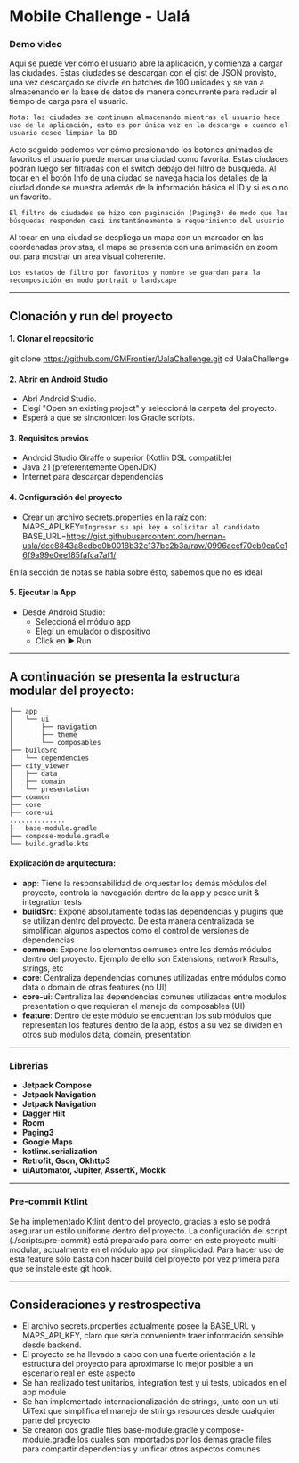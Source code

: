 # Mobile Challenge - Ualá

### Demo video
Aqui se puede ver cómo el usuario abre la aplicación, y comienza a cargar las ciudades. Estas ciudades se descargan con el gist de JSON provisto, una vez descargado se divide en batches de 100 unidades y se van a almacenando en la base de datos de manera concurrente para reducir el tiempo de carga para el usuario.

`Nota: las ciudades se continuan almacenando mientras el usuario hace uso de la aplicación, esto es por única vez en la descarga o cuando el usuario desee limpiar la BD`

Acto seguido podemos ver cómo presionando los botones animados de favoritos el usuario puede marcar una ciudad como favorita. Estas ciudades podrán luego ser filtradas con el switch debajo del filtro de búsqueda.
Al tocar en el botón Info de una ciudad se navega hacia los detalles de la ciudad donde se muestra además de la información básica el ID y si es o no un favorito.

`El filtro de ciudades se hizo con paginación (Paging3) de modo que las búsquedas responden casi instantáneamente a requerimiento del usuario`

Al tocar en una ciudad se despliega un mapa con un marcador en las coordenadas provistas, el mapa se presenta con una animación en zoom out para mostrar un area visual coherente.

`Los estados de filtro por favoritos y nombre se guardan para la recomposición en modo portrait o landscape`

----------------

## Clonación y run del proyecto
#### 1. Clonar el repositorio
git clone https://github.com/GMFrontier/UalaChallenge.git
cd UalaChallenge


#### 2. Abrir en Android Studio
- Abrí Android Studio.
- Elegí "Open an existing project" y seleccioná la carpeta del proyecto.
- Esperá a que se sincronicen los Gradle scripts.

#### 3. Requisitos previos
- Android Studio Giraffe o superior (Kotlin DSL compatible)
- Java 21 (preferentemente OpenJDK)
- Internet para descargar dependencias

#### 4. Configuración del proyecto
- Crear un archivo secrets.properties en la raíz con:
MAPS_API_KEY=`Ingresar su api key o solicitar al candidato`
BASE_URL=https://gist.githubusercontent.com/hernan-uala/dce8843a8edbe0b0018b32e137bc2b3a/raw/0996accf70cb0ca0e16f9a99e0ee185fafca7af1/

En la sección de notas se habla sobre ésto, sabemos que no es ideal

#### 5. Ejecutar la App
- Desde Android Studio:
  - Seleccioná el módulo app
  - Elegí un emulador o dispositivo
  - Click en ▶️ Run

----------------
## A continuación se presenta la estructura modular del proyecto:
```
├── app
│   └── ui
│       ├── navigation
│       ├── theme
│       └── composables
├── buildSrc
│   └── dependencies
├── city_viewer
│   ├── data
│   ├── domain
│   └── presentation 
├── common
├── core
├── core-ui
..............
├── base-module.gradle
├── compose-module.gradle
└── build.gradle.kts
```

#### Explicación de arquitectura:
- **app**: Tiene la responsabilidad de orquestar los demás módulos del proyecto, controla la navegación dentro de la app y posee unit & integration tests
- **buildSrc**: Expone absolutamente todas las dependencias y plugins que se utilizan dentro del proyecto. De esta manera centralizada se simplifican algunos aspectos como el control de versiones de dependencias
- **common**: Expone los elementos comunes entre los demás módulos dentro del proyecto. Ejemplo de ello son Extensions, network Results, strings, etc
- **core**: Centraliza dependencias comunes utilizadas entre módulos como data o domain de otras features (no UI)
- **core-ui**: Centraliza las dependencias comunes utilizadas entre modulos presentation o que requieran el manejo de composables (UI)
- **feature**: Dentro de este módulo se encuentran los sub módulos que representan los features dentro de la app, éstos a su vez se dividen en otros sub módulos data, domain, presentation

----------------

### Librerías

- **Jetpack Compose** 
- **Jetpack Navigation**  
- **Jetpack Navigation** 
- **Dagger Hilt** 
- **Room** 
- **Paging3** 
- **Google Maps** 
- **kotlinx.serialization**
- **Retrofit, Gson, Okhttp3** 
- **uiAutomator, Jupiter, AssertK, Mockk** 


----------------

### Pre-commit Ktlint
Se ha implementado Ktlint dentro del proyecto, gracias a esto se podrá asegurar un estilo uniforme dentro del proyecto. La configuración del script (./scripts/pre-commit) está preparado para correr en este proyecto multi-modular, actualmente en el módulo app por simplicidad. 
Para hacer uso de esta feature sólo basta con hacer build del proyecto por vez primera para que se instale este git hook.

----------------

## Consideraciones y restrospectiva

- El archivo secrets.properties actualmente posee la BASE_URL y MAPS_API_KEY, claro que sería conveniente traer información sensible desde backend.
- El proyecto se ha llevado a cabo con una fuerte orientación a la estructura del proyecto para aproximarse lo mejor posible a un escenario real en este aspecto
- Se han realizado test unitarios, integration test y ui tests, ubicados en el app module
- Se han implementado internacionalización de strings, junto con un util UiText que simplifica el manejo de strings resources desde cualquier parte del proyecto
- Se crearon dos gradle files base-module.gradle y compose-module.gradle los cuales son importados por los demás gradle files para compartir dependencias y unificar otros aspectos comunes
